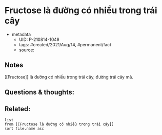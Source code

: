 # Fructose là đường có nhiều trong trái cây

- metadata
	- UID: P-210814-1049
	- tags: #created/2021/Aug/14, #permanent/fact 
	- source: 

## Notes
[[Fructose]] là đường có nhiều trong trái cây, đường trái cây mà.

## Questions & thoughts:

## Related:
```dataview
list
from [[Fructose là đường có nhiều trong trái cây]]
sort file.name asc
```
